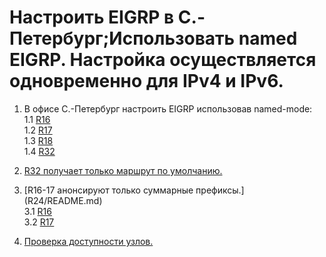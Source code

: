 # Настроить EIGRP в С.-Петербург;Использовать named EIGRP. Настройка осуществляется одновременно для IPv4 и IPv6. 

1. В офисе С.-Петербург настроить EIGRP использовав named-mode:  
1.1 [R16](r16/README.md)  
1.2 [R17](r17/README.md)  
1.3 [R18](r18/README.md)  
1.4 [R32](r32/README.md)  

2. [R32 получает только маршрут по умолчанию.](r16/defroute/README.md)  

3. [R16-17 анонсируют только суммарные префиксы.]  
(R24/README.md)  
3.1 [R16](r16/sum/README.md)  
3.2 [R17](r17/sum/README.md)  

4. [Проверка доступности узлов.](result/README.md)
